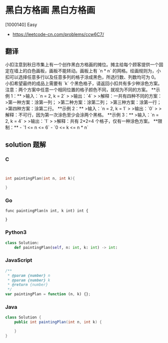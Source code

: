 # 黑白方格画 黑白方格画

[1000140] Easy

- https://leetcode-cn.com/problems/ccw6C7/

## 翻译

小扣注意到秋日市集上有一个创作黑白方格画的摊位。摊主给每个顾客提供一个固定在墙上的白色画板，画板不能转动。画板上有 \`n \* n\` 的网格。绘画规则为，小扣可以选择任意多行以及任意多列的格子涂成黑色，所选行数、列数均可为 0。 小扣希望最终的成品上需要有 \`k\` 个黑色格子，请返回小扣共有多少种涂色方案。 注意：两个方案中任意一个相同位置的格子颜色不同，就视为不同的方案。 \*\*示例 1：\*\* >输入：\`n = 2, k = 2\` > >输出：\`4\` > >解释：一共有四种不同的方案： >第一种方案：涂第一列； >第二种方案：涂第二列； >第三种方案：涂第一行； >第四种方案：涂第二行。 \*\*示例 2：\*\* >输入：\`n = 2, k = 1\` > >输出：\`0\` > >解释：不可行，因为第一次涂色至少会涂两个黑格。 \*\*示例 3：\*\* >输入：\`n = 2, k = 4\` > >输出：\`1\` > >解释：共有 2\*2=4 个格子，仅有一种涂色方案。 \*\*限制：\*\* - \`1 <= n <= 6\` - \`0 <= k <= n \* n\`

## solution 题解

### C

```c


int paintingPlan(int n, int k){

}
```

### Go

```golang
func paintingPlan(n int, k int) int {

}
```

### Python3

```python
class Solution:
    def paintingPlan(self, n: int, k: int) -> int:
```

### JavaScript

```javascript
/**
 * @param {number} n
 * @param {number} k
 * @return {number}
 */
var paintingPlan = function (n, k) {};
```

### Java

```java
class Solution {
    public int paintingPlan(int n, int k) {

    }
}
```

